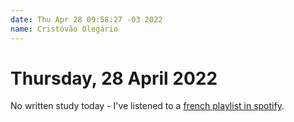 ```yaml
---
date: Thu Apr 28 09:58:27 -03 2022
name: Cristóvão Olegário
---
```


# Thursday, 28 April 2022

No written study today - I've listened to a [french playlist in spotify](https://open.spotify.com/playlist/1N1P1nANezTfFXyHPIWpzv?si=e8f1e7a44407431d).

